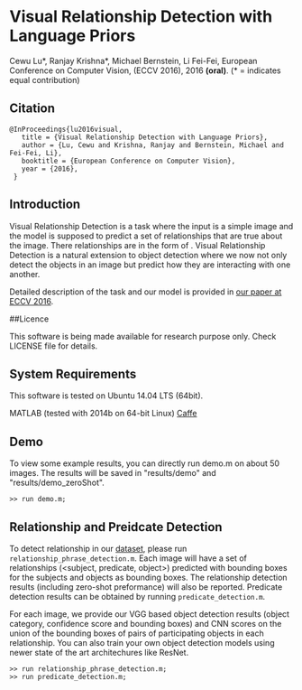 # Visual Relationship Detection with Language Priors
Cewu Lu*, Ranjay Krishna*, Michael Bernstein, Li Fei-Fei, European Conference on Computer Vision,
(ECCV 2016), 2016 **(oral)**. (* = indicates equal contribution)

## Citation
```
@InProceedings{lu2016visual,
   title = {Visual Relationship Detection with Language Priors},
   author = {Lu, Cewu and Krishna, Ranjay and Bernstein, Michael and Fei-Fei, Li},
   booktitle = {European Conference on Computer Vision},
   year = {2016},
 }
 ```

## Introduction
Visual Relationship Detection is a task where the input is a simple image and the model is supposed to predict a set of relationships that are true about the image. There relationships are in the form of <subject-predicate-object>. Visual Relationship Detection is a natural extension to object detection where we now not only detect the objects in an image but predict how they are interacting with one another.

Detailed description of the task and our model is provided in [our paper at ECCV 2016](http://TODO).

##Licence

This software is being made available for research purpose only. Check LICENSE file for details.

## System Requirements
This software is tested on Ubuntu 14.04 LTS (64bit).

MATLAB (tested with 2014b on 64-bit Linux)
[Caffe](http://caffe.berkeleyvision.org/installation.html#prequequisites)

## Demo
To view some example results, you can directly run demo.m on about 50 images. The results will be saved in "results/demo" and "results/demo_zeroShot".
```
>> run demo.m;
```

## Relationship and Preidcate Detection 
To detect relationship in our [dataset](http://TODO), please run `relationship_phrase_detection.m`. Each image will have a set of relationships (<subject, predicate, object>) predicted with bounding boxes for the subjects and objects as bounding boxes. The relationship detection results (including zero-shot preformance) will also be reported. Predicate detection results can be obtained by running `predicate_detection.m`. 

For each image, we provide our VGG based object detection results (object category, confidence score and bounding boxes) and CNN scores on the union of the bounding boxes of pairs of participating objects in each relationship. You can also train your own object detection models using newer state of the art architechures like ResNet. 
```
>> run relationship_phrase_detection.m;
>> run predicate_detection.m;
```

 



